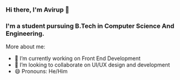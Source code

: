 ### Hi there, I'm Avirup 👋
### I'm a student pursuing B.Tech in Computer Science And Engineering.

More about me:
- 🔭 I’m currently working on Front End Development
- 👯 I’m looking to collaborate on UI/UX design and development
- 😄 Pronouns: He/Him
<!--
**avi-pal/avi-pal** is a ✨ _special_ ✨ repository because its `README.md` (this file) appears on your GitHub profile.

Here are some ideas to get you started:

- 🔭 I’m currently working on ...
- 🌱 I’m currently learning ...
- 👯 I’m looking to collaborate on ...
- 🤔 I’m looking for help with ...
- 💬 Ask me about ...
- 📫 How to reach me: ...
- 😄 Pronouns: ...
- ⚡ Fun fact: ...
-->
